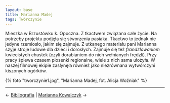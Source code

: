```yaml
---
layout: base
title: Marianna Madej
tags: Twórczynie
---
```


Mieszka w Brzustówku k. Opoczna. Z tkactwem związana całe życie. Na potrzeby projektu podjęła się stworzenia pasiaka. Tkactwo to jednak nie jedyne rzemiosło, jakim się zajmuje. Z utkanego materiału pani Marianna szyje stroje ludowe dla dzieci i dorosłych. Zajmuje się też *frandzlowaniem* kwiecistych chustek (czyli dorabianiem do nich wełnianych frędzli). Przy pracy śpiewa czasem piosenki regionalne, wiele z nich sama ułożyła. W naszej filmowej ekipie zasłynęła również jako niezrównana wytwórczyni kiszonych ogórków.

{% foto "tworczynie1.jpg", "Marianna Madej, fot. Alicja Woźniak" %}

---

← [Bibliografia](/bibliografia/#main) | [Marianna Kowalczyk](/marianna-kowalczyk/#main) →